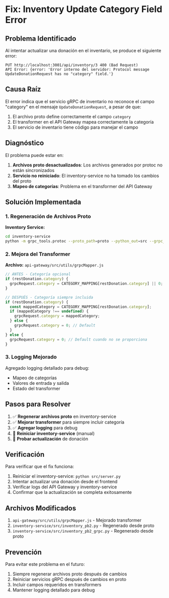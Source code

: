 # Fix: Inventory Update Category Field Error

## Problema Identificado

Al intentar actualizar una donación en el inventario, se produce el siguiente error:

```
PUT http://localhost:3001/api/inventory/3 400 (Bad Request)
API Error: {error: 'Error interno del servidor: Protocol message UpdateDonationRequest has no "category" field.'}
```

## Causa Raíz

El error indica que el servicio gRPC de inventario no reconoce el campo "category" en el mensaje `UpdateDonationRequest`, a pesar de que:

1. El archivo proto define correctamente el campo `category`
2. El transformer en el API Gateway mapea correctamente la categoría
3. El servicio de inventario tiene código para manejar el campo

## Diagnóstico

El problema puede estar en:
1. **Archivos proto desactualizados**: Los archivos generados por protoc no están sincronizados
2. **Servicio no reiniciado**: El inventory-service no ha tomado los cambios del proto
3. **Mapeo de categorías**: Problema en el transformer del API Gateway

## Solución Implementada

### 1. Regeneración de Archivos Proto

**Inventory Service:**
```bash
cd inventory-service
python -m grpc_tools.protoc --proto_path=proto --python_out=src --grpc_python_out=src proto/inventory.proto
```

### 2. Mejora del Transformer

**Archivo:** `api-gateway/src/utils/grpcMapper.js`

```javascript
// ANTES - Categoría opcional
if (restDonation.category) {
  grpcRequest.category = CATEGORY_MAPPING[restDonation.category] || 0;
}

// DESPUÉS - Categoría siempre incluida
if (restDonation.category) {
  const mappedCategory = CATEGORY_MAPPING[restDonation.category];
  if (mappedCategory !== undefined) {
    grpcRequest.category = mappedCategory;
  } else {
    grpcRequest.category = 0; // Default
  }
} else {
  grpcRequest.category = 0; // Default cuando no se proporciona
}
```

### 3. Logging Mejorado

Agregado logging detallado para debug:
- Mapeo de categorías
- Valores de entrada y salida
- Estado del transformer

## Pasos para Resolver

1. ✅ **Regenerar archivos proto** en inventory-service
2. ✅ **Mejorar transformer** para siempre incluir categoría
3. ✅ **Agregar logging** para debug
4. 🔄 **Reiniciar inventory-service** (manual)
5. 🔄 **Probar actualización** de donación

## Verificación

Para verificar que el fix funciona:

1. Reiniciar el inventory-service: `python src/server.py`
2. Intentar actualizar una donación desde el frontend
3. Verificar logs del API Gateway y inventory-service
4. Confirmar que la actualización se completa exitosamente

## Archivos Modificados

1. `api-gateway/src/utils/grpcMapper.js` - Mejorado transformer
2. `inventory-service/src/inventory_pb2.py` - Regenerado desde proto
3. `inventory-service/src/inventory_pb2_grpc.py` - Regenerado desde proto

## Prevención

Para evitar este problema en el futuro:
1. Siempre regenerar archivos proto después de cambios
2. Reiniciar servicios gRPC después de cambios en proto
3. Incluir campos requeridos en transformers
4. Mantener logging detallado para debug